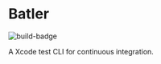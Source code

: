 # Batler

![build-badge](https://travis-ci.com/vitorbaraujo/batler.svg?branch=master)

A Xcode test CLI for continuous integration.